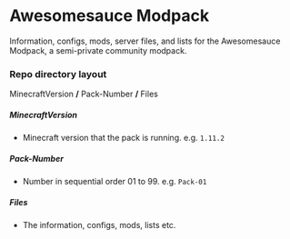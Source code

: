# Awesomesauce Modpack
Information, configs, mods, server files, and lists for the Awesomesauce Modpack, a semi-private community modpack.

### Repo directory layout
MinecraftVersion **/** Pack-Number **/** Files

##### MinecraftVersion
* Minecraft version that the pack is running. e.g. ```1.11.2```

##### Pack-Number
* Number in sequential order 01 to 99. e.g. ```Pack-01```

##### Files
* The information, configs, mods, lists etc.
